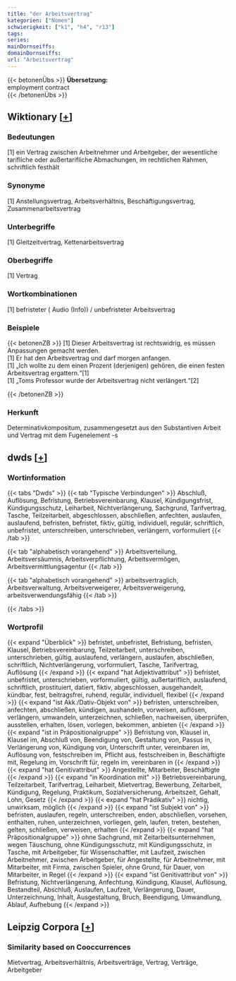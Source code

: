 ```yaml
---
title: "der Arbeitsvertrag"
kategorien: ["Nomen"]
schwierigkeit: ["k1", "h4", "r13"]
tags:
series:
mainDornseiffs:
domainDornseiffs:
url: "Arbeitsvertrag"
---
```


{{< betonenÜbs >}}
**Übersetzung:**  
employment  contract  
{{< /betonenÜbs >}}

## Wiktionary [[+](https://de.wiktionary.org/wiki/Arbeitsvertrag)]

### Bedeutungen
[1] ein Vertrag zwischen Arbeitnehmer und Arbeitgeber, der wesentliche tarifliche oder außertarifliche Abmachungen, im rechtlichen Rahmen, schriftlich festhält  

### Synonyme
[1] Anstellungsvertrag, Arbeitsverhältnis, Beschäftigungsvertrag, Zusammenarbeitsvertrag  

### Unterbegriffe
[1] Gleitzeitvertrag, Kettenarbeitsvertrag  

### Oberbegriffe
[1] Vertrag  

### Wortkombinationen
[1] befristeter  ( Audio (Info)) / unbefristeter Arbeitsvertrag  

### Beispiele
{{< betonenZB >}}
[1] Dieser Arbeitsvertrag ist rechtswidrig, es müssen Anpassungen gemacht werden.  
[1] Er hat den Arbeitsvertrag und darf morgen anfangen.  
[1] „Ich wollte zu dem einen Prozent (derjenigen) gehören, die einen festen Arbeitsvertrag ergattern.“[1]  
[1] „Toms Professor wurde der Arbeitsvertrag nicht verlängert.“[2]  

{{< /betonenZB >}}
### Herkunft
Determinativkompositum, zusammengesetzt aus den Substantiven Arbeit und Vertrag mit dem Fugenelement -s  



## dwds [[+](https://www.dwds.de/wb/Arbeitsvertrag)]

### Wortinformation
{{< tabs "Dwds" >}}
{{< tab "Typische Verbindungen" >}}
Abschluß, Auflösung, Befristung, Betriebsvereinbarung, Klausel, Kündigungsfrist, Kündigungsschutz, Leiharbeit, Nichtverlängerung, Sachgrund, Tarifvertrag, Tasche, Teilzeitarbeit, abgeschlossen, abschließen, anfechten, auslaufen, auslaufend, befristen, befristet, fiktiv, gültig, individuell, regulär, schriftlich, unbefristet, unterschreiben, unterschrieben, verlängern, vorformuliert
{{< /tab >}}

{{< tab "alphabetisch vorangehend" >}}
Arbeitsverteilung, Arbeitsversäumnis, Arbeitsverpflichtung, Arbeitsvermögen, Arbeitsvermittlungsagentur
{{< /tab >}}

{{< tab "alphabetisch vorangehend" >}}
arbeitsvertraglich, Arbeitsverwaltung, Arbeitsverweigerer, Arbeitsverweigerung, arbeitsverwendungsfähig
{{< /tab >}}

{{< /tabs >}}

### Wortprofil
{{< expand "Überblick" >}} befristet, unbefristet, Befristung, befristen, Klausel, Betriebsvereinbarung, Teilzeitarbeit, unterschreiben, unterschrieben, gültig, auslaufend, verlängern, auslaufen, abschließen, schriftlich, Nichtverlängerung, vorformuliert, Tasche, Tarifvertrag, Auflösung {{< /expand >}}
{{< expand "hat Adjektivattribut" >}} befristet, unbefristet, unterschrieben, vorformuliert, gültig, außertariflich, auslaufend, schriftlich, prostituiert, datiert, fiktiv, abgeschlossen, ausgehandelt, kündbar, fest, beitragsfrei, ruhend, regulär, individuell, flexibel {{< /expand >}}
{{< expand "ist Akk./Dativ-Objekt von" >}} befristen, unterschreiben, anfechten, abschließen, kündigen, aushandeln, vorweisen, auflösen, verlängern, umwandeln, unterzeichnen, schließen, nachweisen, überprüfen, ausstellen, erhalten, lösen, vorlegen, bekommen, anbieten {{< /expand >}}
{{< expand "ist in Präpositionalgruppe" >}} Befristung von, Klausel in, Klausel im, Abschluß von, Beendigung von, Gestaltung von, Passus in, Verlängerung von, Kündigung von, Unterschrift unter, vereinbaren im, Auflösung von, festschreiben im, Pflicht aus, festschreiben in, Beschäftigte mit, Regelung im, Vorschrift für, regeln im, vereinbaren in {{< /expand >}}
{{< expand "hat Genitivattribut" >}} Angestellte, Mitarbeiter, Beschäftigte {{< /expand >}}
{{< expand "in Koordination mit" >}} Betriebsvereinbarung, Teilzeitarbeit, Tarifvertrag, Leiharbeit, Mietvertrag, Bewerbung, Zeitarbeit, Kündigung, Regelung, Praktikum, Sozialversicherung, Arbeitszeit, Gehalt, Lohn, Gesetz {{< /expand >}}
{{< expand "hat Prädikativ" >}} nichtig, unwirksam, möglich {{< /expand >}}
{{< expand "ist Subjekt von" >}} befristen, auslaufen, regeln, unterschreiben, enden, abschließen, vorsehen, enthalten, ruhen, unterzeichnen, vorliegen, geln, laufen, treten, bestehen, gelten, schließen, verweisen, erhalten {{< /expand >}}
{{< expand "hat Präpositionalgruppe" >}} ohne Sachgrund, mit Zeitarbeitsunternehmen, wegen Täuschung, ohne Kündigungsschutz, mit Kündigungsschutz, in Tasche, mit Arbeitgeber, für Wissenschaftler, mit Laufzeit, zwischen Arbeitnehmer, zwischen Arbeitgeber, für Angestellte, für Arbeitnehmer, mit Mitarbeiter, mit Firma, zwischen Spieler, ohne Grund, für Dauer, von Mitarbeiter, in Regel {{< /expand >}}
{{< expand "ist Genitivattribut von" >}} Befristung, Nichtverlängerung, Anfechtung, Kündigung, Klausel, Auflösung, Bestandteil, Abschluß, Auslaufen, Laufzeit, Verlängerung, Dauer, Unterzeichnung, Inhalt, Ausgestaltung, Bruch, Beendigung, Umwandlung, Ablauf, Aufhebung {{< /expand >}}

## Leipzig Corpora [[+](https://corpora.uni-leipzig.de/en/res?word=Arbeitsvertrag&corpusId=deu_newscrawl-public_2018)]


### Similarity based on Cooccurrences
Mietvertrag, Arbeitsverhältnis, Arbeitsverträge, Vertrag, Verträge, Arbeitgeber

